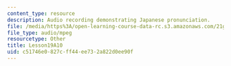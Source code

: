 ```yaml
---
content_type: resource
description: Audio recording demonstrating Japanese pronunciation.
file: /media/https%3A/open-learning-course-data-rc.s3.amazonaws.com/21g-504-japanese-iv-spring-2009/c51746e0827cff44ee732a822d0ee90f_Lesson19A10.mp3
file_type: audio/mpeg
resourcetype: Other
title: Lesson19A10
uid: c51746e0-827c-ff44-ee73-2a822d0ee90f
---
```

